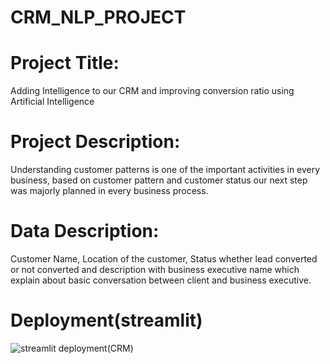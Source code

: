 # CRM_NLP_PROJECT
# Project Title:
Adding Intelligence to our CRM and improving conversion ratio using
Artificial Intelligence
# Project Description: 
Understanding customer patterns is one of the important activities in
every business, based on customer pattern and customer status our next step was majorly
planned in every business process.
# Data Description:
Customer Name, Location of the customer, Status whether lead converted or not converted
and description with business executive name which explain about basic conversation
between client and business executive.
# Deployment(streamlit)


![streamlit deployment(CRM)](https://github.com/madhumarvel123/CRM_NLP_PROJECT/assets/122166780/2364003c-f634-4e59-8e5b-05fdcc9916ec)
